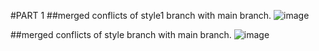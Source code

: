 #PART 1
##merged conflicts of style1 branch with main branch.
![image](https://github.com/Manhvi14/IILM_E1_Assignment/assets/138321850/8ad916b1-01c7-4c46-a979-fdde448d4b9e)  

##merged conflicts of style branch with main branch.
![image](https://github.com/Manhvi14/IILM_E1_Assignment/assets/138321850/4c9f6f5f-6412-48a3-b2b5-e23b94427200)   
